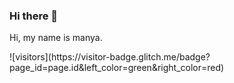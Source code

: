 ### Hi there 👋

<!--
**manya-feng/manya-feng** is a ✨ _special_ ✨ repository because its `README.md` (this file) appears on your GitHub profile.

Here are some ideas to get you started:

- 🔭 I’m currently working on ...
- 🌱 I’m currently learning ...
- 👯 I’m looking to collaborate on ...
- 🤔 I’m looking for help with ...
- 💬 Ask me about ...
- 📫 How to reach me: ...
- 😄 Pronouns: ...
- ⚡ Fun fact: ...
-->
<p>Hi, my name is manya.</p>
![visitors](https://visitor-badge.glitch.me/badge?page_id=page.id&left_color=green&right_color=red)
                

             
